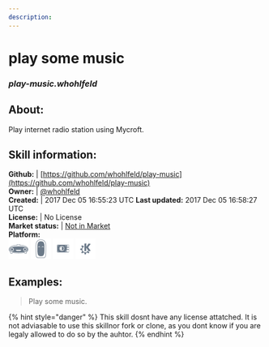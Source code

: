 ```yaml
---
description: 
---
```


# play some music  
### _play-music.whohlfeld_  
## About:  
Play internet radio station using Mycroft.

## Skill information:  
**Github:** | [https://github.com/whohlfeld/play-music](https://github.com/whohlfeld/play-music)  
**Owner:** | [@whohlfeld](https://github.com/whohlfeld)  
**Created:** | 2017 Dec 05 16:55:23 UTC  **Last updated:** 2017 Dec 05 16:58:27 UTC  
**License:** | No License  
**Market status:** | [Not in Market](https://market.mycroft.ai/skill/)  
**Platform:**  
 ![Mark I](../.gitbook/assets/mark-1-icon.png)  ![Mark II](../.gitbook/assets/mark-2-icon.png)  ![Picroft](../.gitbook/assets/picroft-icon.png)  ![plasmoid](../.gitbook/assets/kde.png)   
## Examples:  
> Play some music.  
  
{% hint style="danger" %}
This skill dosnt have any license attatched. It is not adviasable to use this skillnor fork or clone, as you dont know if you are legaly allowed to do so by the auhtor.
{% endhint %}
